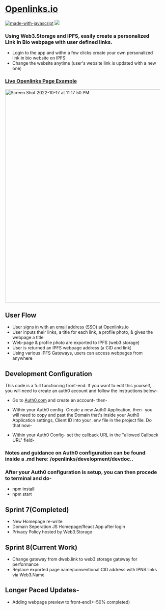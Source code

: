 # [Openlinks.io](https://openlinks.io)

[![made-with-javascript](https://img.shields.io/badge/Made%20with-JavaScript-1f425f.svg)](https://www.javascript.com)
[![](https://img.shields.io/badge/project-IPFS-blue.svg?style=flat-square)](https://ipfs.io/)

### Using Web3.Storage and IPFS, easily create a personalized Link in Bio webpage with user defined links.

- Login to the app and withn a few clicks create your own personalized link in bio website on IPFS
- Change the website anytime (user's website link is updated with a new one)

### [Live Openlinks Page Example](https://bafybeihwda3qc4ck4txip3aj2kqvnshp22c5qz3ewoxuberskcb64ckr5m.ipfs.dweb.link/Logan-L.html)

<img width="695" alt="Screen Shot 2022-10-17 at 11 17 50 PM" src="https://user-images.githubusercontent.com/30084404/196334418-2865c68e-fd5c-498f-a1b3-43a8f82a6115.png">

## User Flow
- [User signs in with an email address (SSO) at Openlinks.io](https://openlinks.io) 
- User inputs their links, a title for each link, a profile photo, & gives the webpage a title
- Web-page & profile photo are exported to IPFS (web3.storage)
- User is returned an IPFS webpage address (a CID and link)
- Using various IPFS Gateways, users can access webpages from anywhere

## Development Configuration
This code is a full functioning front-end. If you want to edit this yourself, you will need to create an auth0 account and follow the instructions below-


- Go to [Auth0.com](https://auth0.com) and create an account- then-

- Within your Auth0 config- Create a new Auth0 Application, then- you will need to copy and past the Domain that's inside your Auth0 Application settings, Client ID into your .env file in the project file. Do that now-

- Within your Auth0 Config- set the callback URL in the "allowed Callback URL" field-

### Notes and guidance on Auth0 configuration can be found inside a .md here: /openlinks/development/devdoc..

### After your Auth0 configuration is setup, you can then procede to terminal and do-

- npm install
- npm start


## Sprint 7(Completed) 
- New Homepage re-write
- Domain Seperation JS Homepage/React App after login
- Privacy Policy hosted by Web3.Storage

## Sprint 8(Current Work)
- Change gateway from dweb.link to web3.storage gateway for performance
- Replace exported page name/conventional CID address with IPNS links via Web3.Name

## Longer Paced Updates-
- Adding webpage preview to front-end(+-50% completed)

